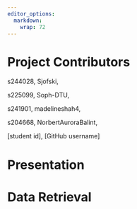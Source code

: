 ```yaml
---
editor_options: 
  markdown: 
    wrap: 72
---
```


# Project Contributors

s244028, Sjofski,

s225099, Soph-DTU,

s241901, madelineshah4,

s204668, NorbertAuroraBalint,

\[student id\], \[GitHub username\]

# Presentation

# Data Retrieval
